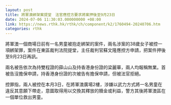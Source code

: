 ```yaml
---
layout: post
title: 將軍澳綁架案提堂　法官應控方要求將案押後至9月23日
date: 2024-07-06 11:30:03.000000000 +08:00
link: https://news.rthk.hk/rthk/ch/component/k2/1760494-20240706.htm
categories: rthk
---
```


將軍澳一個商場日前有一名男童被抱走綁架的案件，兩名涉案的38歲女子被控一項綁架罪，案件在東區裁判法院提堂，主任裁判官蘇文隆應控方申請，把案件押後至9月23日再訊。

兩名被告依次為持雙程證的薛山山及持香港身份證的梁麗華，兩人均報稱無業。首被告沒擔保申請，持香港身份證的次被告有擔保申請，但被法官拒絕。

控罪指，兩人被控在本月3日，在將軍澳廣場2樓，涉嫌以武力方式將一名男童在違反其意願下帶走，意圖取得用以交換其釋放的贖金或利益，警方其後將軍澳區在一個單位救出男童。
